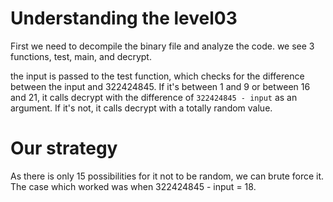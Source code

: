 # Understanding the level03

First we need to decompile the binary file and analyze the code.
we see 3 functions, test, main, and decrypt.

the input is passed to the test function, which checks for the difference between the input and 322424845. If it's between 1 and 9 or between 16 and 21, it calls decrypt with the difference of `322424845 - input` as an argument. If it's not, it calls decrypt with a totally random value.

# Our strategy
As there is only 15 possibilities for it not to be random, we can brute force it.
The case which worked was when 322424845 - input = 18.